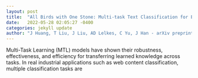 ```yaml
---
layout: post
title:  "All Birds with One Stone: Multi-task Text Classification for Efficient Inference with One Forward Pass"
date:   2022-05-28 02:05:27 -0400
categories: jekyll update
author: "J Huang, T Liu, J Liu, AD Lelkes, C Yu, J Han - arXiv preprint arXiv:2205.10744, 2022"
---
```

Multi-Task Learning (MTL) models have shown their robustness, effectiveness, and efficiency for transferring learned knowledge across tasks. In real industrial applications such as web content classification, multiple classification tasks are